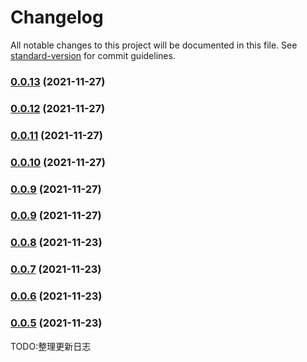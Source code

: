 # Changelog

All notable changes to this project will be documented in this file. See [standard-version](https://github.com/conventional-changelog/standard-version) for commit guidelines.

### [0.0.13](https://github.com/LiuWenXing1996/vue-cook/compare/v0.0.12...v0.0.13) (2021-11-27)

### [0.0.12](https://github.com/LiuWenXing1996/vue-cook/compare/v0.0.11...v0.0.12) (2021-11-27)

### [0.0.11](https://github.com/LiuWenXing1996/vue-cook/compare/v0.0.10...v0.0.11) (2021-11-27)

### [0.0.10](https://github.com/LiuWenXing1996/vue-cook/compare/v0.0.8...v0.0.10) (2021-11-27)

### [0.0.9](https://github.com/LiuWenXing1996/vue-cook/compare/v0.0.8...v0.0.9) (2021-11-27)

### [0.0.9](https://github.com/LiuWenXing1996/vue-cook/compare/v0.0.8...v0.0.9) (2021-11-27)

### [0.0.8](https://github.com/LiuWenXing1996/vue-cook/compare/v0.0.7...v0.0.8) (2021-11-23)

### [0.0.7](https://github.com/LiuWenXing1996/vue-cook/compare/v0.0.6...v0.0.7) (2021-11-23)

### [0.0.6](https://github.com/LiuWenXing1996/vue-cook/compare/v0.0.5...v0.0.6) (2021-11-23)

### [0.0.5](https://github.com/LiuWenXing1996/vue-cook/compare/v0.0.4...v0.0.5) (2021-11-23)

TODO:整理更新日志 